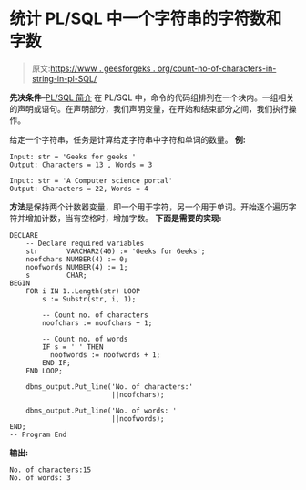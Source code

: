 # 统计 PL/SQL 中一个字符串的字符数和字数

> 原文:[https://www . geesforgeks . org/count-no-of-characters-in-string-in-pl-SQL/](https://www.geeksforgeeks.org/count-no-of-characters-and-words-in-a-string-in-pl-sql/)

**先决条件**–[PL/SQL 简介](https://www.geeksforgeeks.org/plsql-introduction/)
在 PL/SQL 中，命令的代码组排列在一个块内。一组相关的声明或语句。在声明部分，我们声明变量，在开始和结束部分之间，我们执行操作。

给定一个字符串，任务是计算给定字符串中字符和单词的数量。
**例:**

```
Input: str = 'Geeks for geeks '
Output: Characters = 13 , Words = 3

Input: str = 'A Computer science portal'
Output: Characters = 22, Words = 4

```

**方法**是保持两个计数器变量，即一个用于字符，另一个用于单词。开始逐个遍历字符并增加计数，当有空格时，增加字数。
**下面是需要的实现:**

```
DECLARE 
    -- Declare required variables 
    str       VARCHAR2(40) := 'Geeks for Geeks'; 
    noofchars NUMBER(4) := 0; 
    noofwords NUMBER(4) := 1; 
    s         CHAR; 
BEGIN 
    FOR i IN 1..Length(str) LOOP 
        s := Substr(str, i, 1); 

        -- Count no. of characters 
        noofchars := noofchars + 1; 

        -- Count no. of words 
        IF s = ' ' THEN 
          noofwords := noofwords + 1; 
        END IF; 
    END LOOP; 

    dbms_output.Put_line('No. of characters:' 
                         ||noofchars); 

    dbms_output.Put_line('No. of words: ' 
                         ||noofwords); 
END; 
-- Program End  
```

**输出:**

```
No. of characters:15
No. of words: 3

```